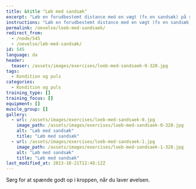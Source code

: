 ```yaml
---
title: &title "Løb med sandsæk"
excerpt: "Løb en forudbestemt distance med en vægt (fx en sandsæk) på skulderen."
instructions: "Løb en forudbestemt distance med en vægt (fx en sandsæk) på skulderen."
permalink: /oevelse/loeb-med-sandsaek/
redirect_from:
  - /node/545
  - /oevelse/løb-med-sandsæk/
id: 545
language: da
header:
  teaser: /assets/images/exercises/loeb-med-sandsaek-0-320.jpg
tags:
  - Kondition og puls
categories:
  - Kondition og puls
training_type: []
training_focus: []
equipment: []
muscle_group: []
gallery:
  - url: /assets/images/exercises/loeb-med-sandsaek-0.jpg
    image_path: /assets/images/exercises/loeb-med-sandsaek-0-320.jpg
    alt: "Løb med sandsæk"
    title: "Løb med sandsæk"
  - url: /assets/images/exercises/loeb-med-sandsaek-1.jpg
    image_path: /assets/images/exercises/loeb-med-sandsaek-1-320.jpg
    alt: "Løb med sandsæk"
    title: "Løb med sandsæk"
last_modified_at: 2013-10-21T12:48:12Z
---
```


Sørg for at spænde godt op i kroppen, når du laver øvelsen.
